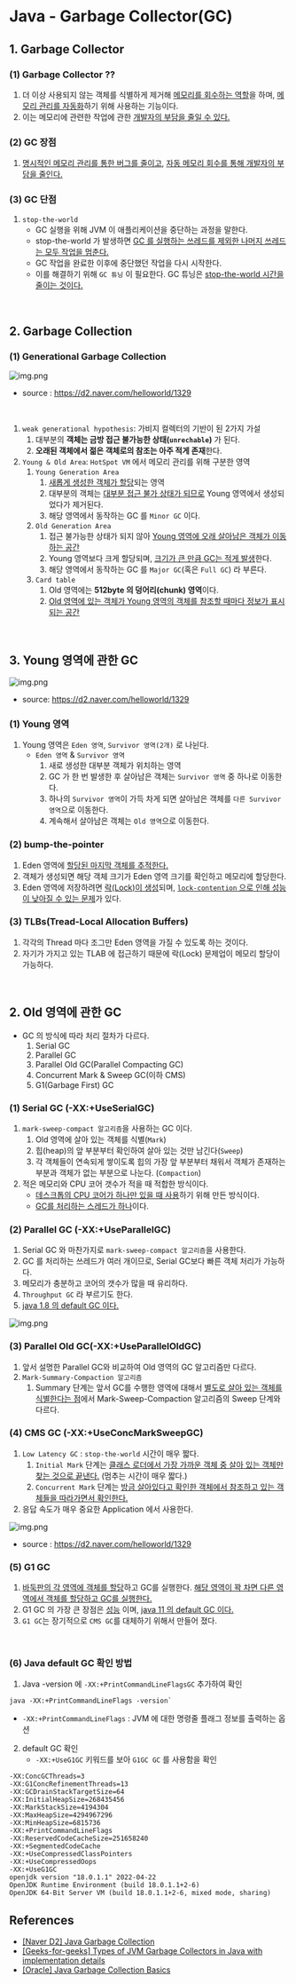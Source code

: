 # Java - Garbage Collector(GC)

## 1. Garbage Collector

### **(1) Garbage Collector ??**

1. 더 이상 사용되지 않는 객체를 식별하게 제거해 <u>메모리를 회수하는 역할</u>을 하며, <u>메모리 관리를 자동화</u>하기 위해 사용하는 기능이다.
2. 이는 메모리에 관련한 작업에 관한 <u>개발자의 부담을 줄일 수 있다.</u> 


### **(2) GC 장점**
1. <u>명시적인 메모리 관리를 통한 버그를 줄이고</u>, <u>자동 메모리 회수를 통해 개발자의 부담을 줄인다.</u>

### **(3) GC 단점**

1. `stop-the-world`
   - GC 실행을 위해 JVM 이 애플리케이션을 중단하는 과정을 말한다.
   - stop-the-world 가 발생하면 <u>GC 를 실행하는 쓰레드를 제외한 나머지 쓰레드는 모두 작업을 멈춘다.</u>
   - GC 작업을 완료한 이후에 중단했던 작업을 다시 시작한다.
   - 이를 해결하기 위해 `GC 튜닝` 이 필요한다. GC 튜닝은 <u>stop-the-world 시간을 줄이는 것이다.</u>

<br>

## 2. Garbage Collection

### (1) Generational Garbage Collection

![img.png](java_images/gc_area_data_flow.png)

- source : https://d2.naver.com/helloworld/1329

<br>

1. `weak generational hypothesis`: 가비지 컬렉터의 기반이 된 2가지 가설
   1. 대부분의 **객체는 금방 접근 불가능한 상태(`unrechable`)** 가 된다.
   2. **오래된 객체에서 젊은 객체로의 참조는 아주 적게 존재**한다.
2. `Young & Old Area`: `HotSpot VM` 에서 메모리 관리를 위해 구분한 영역
    1. `Young Generation Area`
       1. <u>새롭게 생성한 객체가 할당</u>되는 영역
       2. 대부분의 객체는 <u>대부분 접근 불가 상태가 되므로</u> Young 영역에서 생성되었다가 제거된다.
       3. 해당 영역에서 동작하는 GC 를 `Minor GC` 이다.
   2. `Old Generation Area`
      1. 접근 불가능한 상태가 되지 않아 <u>Young 영역에 오래 살아남은 객체가 이동하는 공간</u>
      2. Young 영역보다 크게 할당되며, <u>크기가 큰 만큼 GC는 적게 발생</u>한다.
      3. 해당 영역에서 동작하는 GC 를 `Major GC`(혹은 `Full GC`) 라 부른다.
   3. `Card table`
      1. Old 영역에는 **512byte 의 덩어리(chunk) 영역**이다.
      2. <u>Old 영역에 있는 객체가 Young 영역의 객체를 참조할 때마다 정보가 표시되는 공간</u>

<br>

## 3. Young 영역에 관한 GC

![img.png](java_images/minor_gc_young_generation.png)

- source: https://d2.naver.com/helloworld/1329

### (1) Young 영역

1. Young 영역은 `Eden 영역`, `Survivor 영역(2개)` 로 나뉜다.
   - `Eden 영역` & `Survivor 영역`
     1. 새로 생성한 대부분 객체가 위치하는 영역
     2. GC 가 한 번 발생한 후 살아남은 객체는 `Survivor 영역` 중 하나로 이동한다.
     3. 하나의 `Survivor 영역`이 가득 차게 되면 살아남은 객체를 `다른 Survivor 영역`으로 이동한다.
     4. 계속해서 살아남은 객체는 `Old 영역`으로 이동한다.


### (2) bump-the-pointer

1. Eden 영역에 <u>할당된 마지막 객체를 추적한다.</u>
2. 객체가 생성되면 해당 객체 크기가 Eden 영역 크기를 확인하고 메모리에 할당한다.
3. Eden 영역에 저장하려면 <u>락(Lock)이 생성</u>되며, <u>`lock-contention` 으로 인해 성능이 낮아질 수 있는 문제</u>가 있다.

### (3) TLBs(Tread-Local Allocation Buffers)
   1. 각각의 Thread 마다 조그만 Eden 영역을 가질 수 있도록 하는 것이다.
   2. 자기가 가지고 있는 TLAB 에 접근하기 때문에 락(Lock) 문제업이 메모리 할당이 가능하다.

<br>

## 2. Old 영역에 관한 GC

- GC 의 방식에 따라 처리 절차가 다르다.
  1. Serial GC
  2. Parallel GC
  3. Parallel Old GC(Parallel Compacting GC)
  4. Concurrent Mark & Sweep GC(이하 CMS)
  5. G1(Garbage First) GC

### (1) Serial GC (-XX:+UseSerialGC)

1. `mark-sweep-compact 알고리즘`을 사용하는 GC 이다.
   1. Old 영역에 살아 있는 객체를 식별(`Mark`)
   2. 힙(heap)의 앞 부분부터 확인하여 살아 있는 것만 남긴다(`Sweep`)
   3. 각 객체들이 연속되게 쌓이도록 힙의 가장 앞 부분부터 채워서 객체가 존재하는 부분과 객체가 없는 부분으로 나눈다. (`Compaction`)
2. 적은 메모리와 CPU 코어 갯수가 적을 때 적합한 방식이다.
   - <u>데스크톱의 CPU 코어가 하나만 있을 때 사용</u>하기 위해 만든 방식이다.
   - <u>GC를 처리하는 스레드가 하나</u>이다.

### (2) Parallel GC (-XX:+UseParallelGC)

1. Serial GC 와 마찬가지로 `mark-sweep-compact 알고리즘`을 사용한다.
2. GC 를 처리하는 쓰레드가 여러 개이므로, Serial GC보다 빠른 객체 처리가 가능하다.
3. 메모리가 충분하고 코어의 갯수가 많을 때 유리하다.
4. `Throughput GC` 라 부르기도 한다.
5. <u>java 1.8 의 default GC 이다.</u>

![img.png](java_images/serial_parallel_gc_difference.png)

### (3) Parallel Old GC(-XX:+UseParallelOldGC)

1. 앞서 설명한 Parallel GC와 비교하여 Old 영역의 GC 알고리즘만 다르다.
2. `Mark-Summary-Compaction 알고리즘`
   1. Summary 단계는 앞서 GC를 수행한 영역에 대해서 <u>별도로 살아 있는 객체를 식별한다는 점</u>에서 Mark-Sweep-Compaction 알고리즘의
      Sweep 단계와 다르다.

### (4) CMS GC (-XX:+UseConcMarkSweepGC)

1. `Low Latency GC` : `stop-the-world` 시간이 매우 짧다.
   1. `Initial Mark` 단계는 <u>클래스 로더에서 가장 가까운 객체 중 살아 있는 객체만 찾는 것으로 끝낸다.</u> (멈추는 시간이 매우 짧다.)
   2. `Concurrent Mark` 단계는 <u>방금 살아있다고 확인한 객체에서 참조하고 있는 객체들을 따라가면서 확인한다.</u>
2. 응답 속도가 매우 중요한 Application 에서 사용한다.

![img.png](java_images/serial_gc_cms_gc.png)

- source : https://d2.naver.com/helloworld/1329

### (5) G1 GC

1. <u>바둑판의 각 영역에 객체를 할당</u>하고 GC를 실행한다. <u>해당 영역이 꽉 차면 다른 영역에서 객체를 할당하고 GC를 실행한다.</u>
2. G1 GC 의 가장 큰 장점은 <u>성능</u> 이며, <u>java 11 의 default GC 이다.</u>  
3. `G1 GC`는 장기적으로 `CMS GC`를 대체하기 위해서 만들어 졌다.

<br>

### (6) Java default GC 확인 방법

1. Java -version 에 `-XX:+PrintCommandLineFlagsGC` 추가하여 확인
```
java -XX:+PrintCommandLineFlags -version`
```
- `-XX:+PrintCommandLineFlags` : JVM 에 대한 명령줄 플래그 정보를 출력하는 옵션 

2. default GC 확인
   - `-XX:+UseG1GC` 키워드를 보아 `G1GC GC` 를 사용함을 확인
```
-XX:ConcGCThreads=3
-XX:G1ConcRefinementThreads=13
-XX:GCDrainStackTargetSize=64
-XX:InitialHeapSize=268435456
-XX:MarkStackSize=4194304
-XX:MaxHeapSize=4294967296
-XX:MinHeapSize=6815736
-XX:+PrintCommandLineFlags
-XX:ReservedCodeCacheSize=251658240
-XX:+SegmentedCodeCache
-XX:+UseCompressedClassPointers
-XX:+UseCompressedOops 
-XX:+UseG1GC
openjdk version "18.0.1.1" 2022-04-22
OpenJDK Runtime Environment (build 18.0.1.1+2-6)
OpenJDK 64-Bit Server VM (build 18.0.1.1+2-6, mixed mode, sharing)
```

## References

- [[Naver D2] Java Garbage Collection](https://d2.naver.com/helloworld/1329)
- [[Geeks-for-geeks] Types of JVM Garbage Collectors in Java with implementation details](https://www.geeksforgeeks.org/types-of-jvm-garbage-collectors-in-java-with-implementation-details/)
- [[Oracle] Java Garbage Collection Basics](https://www.oracle.com/webfolder/technetwork/tutorials/obe/java/gc01/index.html)
